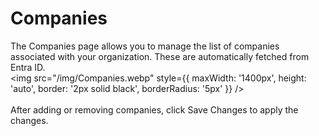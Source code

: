 # Companies

The Companies page allows you to manage the list of companies associated with your organization. These are automatically fetched from Entra ID.
<br/>
<img src="/img/Companies.webp" style={{ maxWidth: '1400px', height: 'auto', border: '2px solid black', borderRadius: '5px' }} />
<br/><br/>
After adding or removing companies, click Save Changes to apply the changes.